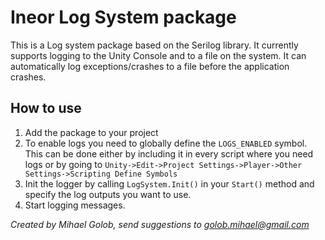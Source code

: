 # Ineor Log System package

This is a Log system package based on the Serilog library. It currently supports logging to 
the Unity Console and to a file on the system. It can automatically log exceptions/crashes to
a file before the application crashes.

## How to use
1. Add the package to your project
2. To enable logs you need to globally define the `LOGS_ENABLED` symbol. This can be done either
by including it in every script where you need logs or by going to `Unity->Edit->Project Settings->Player->Other Settings->Scripting Define Symbols`
3. Init the logger by calling `LogSystem.Init()` in your `Start()` method and specify the log outputs you want to use.
4. Start logging messages.

*Created by Mihael Golob,
send suggestions to golob.mihael@gmail.com*